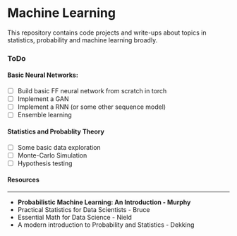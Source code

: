 # Machine Learning

This repository contains code projects and write-ups about topics in statistics, probability and machine learning broadly.


### ToDo

#### Basic Neural Networks:

- [ ] Build basic FF neural network from scratch in torch
- [ ] Implement a GAN
- [ ] Implement a RNN (or some other sequence model)
- [ ] Ensemble learning

#### Statistics and Probablity Theory
- [ ] Some basic data exploration
- [ ] Monte-Carlo Simulation
- [ ] Hypothesis testing

#### Resources 
---- 
- **Probabilistic Machine Learning: An Introduction - Murphy**
- Practical Statistics for Data Scientists - Bruce
- Essential Math for Data Science - Nield
- A modern introduction to Probability and Statistics - Dekking